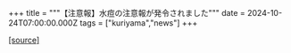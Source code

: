 +++
title = """【注意報】水痘の注意報が発令されました"""
date = 2024-10-24T07:00:00.000Z
tags = ["kuriyama","news"]
+++


[[source]](https://www.town.kuriyama.hokkaido.jp/soshiki/38/11811.html)

